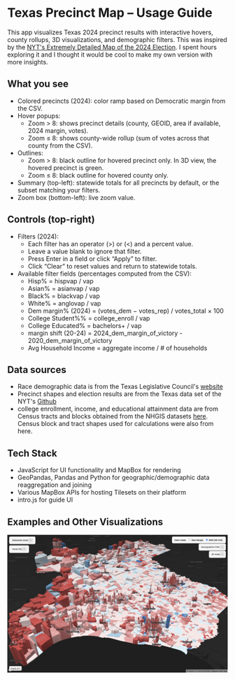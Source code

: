# Texas Precinct Map – Usage Guide

This app visualizes Texas 2024 precinct results with interactive hovers, county rollups, 3D visualizations, and demographic filters. This was inspired by the [NYT's Extremely Detailed Map of the 2024 Election](https://www.nytimes.com/interactive/2025/us/elections/2024-election-map-precinct-results.html). I spent hours exploring it and I thought it would be cool to make my own version with more insights.

## What you see
- Colored precincts (2024): color ramp based on Democratic margin from the CSV.
- Hover popups:
  - Zoom > 8: shows precinct details (county, GEOID, area if available, 2024 margin, votes).
  - Zoom ≤ 8: shows county-wide rollup (sum of votes across that county from the CSV).
- Outlines:
  - Zoom > 8: black outline for hovered precinct only. In 3D view, the hovered precinct is green.
  - Zoom ≤ 8: black outline for hovered county only.
- Summary (top-left): statewide totals for all precincts by default, or the subset matching your filters.
- Zoom box (bottom-left): live zoom value.

## Controls (top-right)
- Filters (2024):
  - Each filter has an operator (>) or (<) and a percent value.
  - Leave a value blank to ignore that filter.
  - Press Enter in a field or click “Apply” to filter.
  - Click “Clear” to reset values and return to statewide totals.
- Available filter fields (percentages computed from the CSV):
  - Hisp% = hispvap / vap
  - Asian% = asianvap / vap
  - Black% = blackvap / vap
  - White% = anglovap / vap
  - Dem margin% (2024) = (votes_dem − votes_rep) / votes_total × 100
  - College Student%% = college_enroll / vap
  - College Educated% = bachelors+ / vap
  - margin shift (20-24) = 2024_dem_margin_of_victory - 2020_dem_margin_of_victory
  - Avg Household Income = aggregate income / # of households


## Data sources
- Race demographic data is from the Texas Legislative Council's [website](https://data.capitol.texas.gov/dataset/vtds)
- Precinct shapes and election results are from the Texas data set of the NYT's [Github](https://github.com/nytimes/presidential-precinct-map-2024)
- college enrollment, income, and educational attainment data are from Census tracts and blocks obtained from the NHGIS datasets [here](https://data2.nhgis.org/main). Census block and tract shapes used for calculations were also from here.

## Tech Stack
- JavaScript for UI functionality and MapBox for rendering
- GeoPandas, Pandas and Python for geographic/demographic data reaggregation and joining
- Various MapBox APIs for hosting Tilesets on their platform
- intro.js for guide UI

## Examples and Other Visualizations
![alt text](https://github.com/samz-cs/tx-map/blob/main/hisp_shift.png?raw=true)


